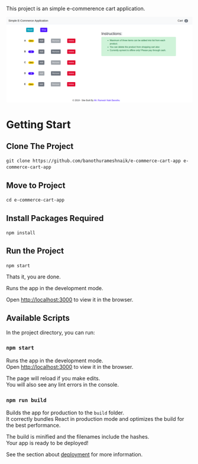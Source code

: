 
This project is an simple e-commerence cart application.

![Simple E-Commerce Cart Application Using React](public/SimpleReactApplication.png?raw=1)

# Getting Start

## Clone The Project

`git clone https://github.com/banothurameshnaik/e-commerce-cart-app e-commerce-cart-app`

## Move to Project

`cd e-commerce-cart-app`

## Install Packages Required

`npm install`

## Run the Project

`npm start`

Thats it, you are done.

Runs the app in the development mode.<br>

Open [http://localhost:3000](http://localhost:3000) to view it in the browser.

## Available Scripts

In the project directory, you can run:

### `npm start`

Runs the app in the development mode.<br>
Open [http://localhost:3000](http://localhost:3000) to view it in the browser.

The page will reload if you make edits.<br>
You will also see any lint errors in the console.

### `npm run build`

Builds the app for production to the `build` folder.<br>
It correctly bundles React in production mode and optimizes the build for the best performance.

The build is minified and the filenames include the hashes.<br>
Your app is ready to be deployed!

See the section about [deployment](https://facebook.github.io/create-react-app/docs/deployment) for more information.
